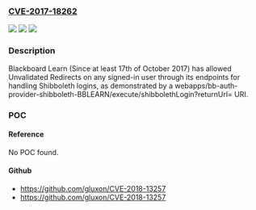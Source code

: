 ### [CVE-2017-18262](https://cve.mitre.org/cgi-bin/cvename.cgi?name=CVE-2017-18262)
![](https://img.shields.io/static/v1?label=Product&message=n%2Fa&color=blue)
![](https://img.shields.io/static/v1?label=Version&message=n%2Fa&color=blue)
![](https://img.shields.io/static/v1?label=Vulnerability&message=n%2Fa&color=brighgreen)

### Description

Blackboard Learn (Since at least 17th of October 2017) has allowed Unvalidated Redirects on any signed-in user through its endpoints for handling Shibboleth logins, as demonstrated by a webapps/bb-auth-provider-shibboleth-BBLEARN/execute/shibbolethLogin?returnUrl= URI.

### POC

#### Reference
No POC found.

#### Github
- https://github.com/gluxon/CVE-2018-13257
- https://github.com/gluxon/CVE-2018-13257

